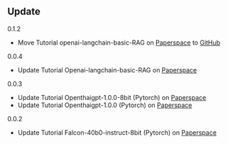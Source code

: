 ## Update 
0.1.2 
- Move Tutorial openai-langchain-basic-RAG on [Paperspace](https://paperspace.com/) to [GitHub](https://github.com/vultureprime/ai-web-backend)

0.0.4
- Update Tutorial Openai-langchain-basic-RAG on [Paperspace](https://paperspace.com/)

0.0.3
- Update Tutorial Openthaigpt-1.0.0-8bit (Pytorch) on [Paperspace](https://paperspace.com/)
- Update Tutorial Openthaigpt-1.0.0 (Pytorch) on [Paperspace](https://paperspace.com/)

0.0.2
- Update Tutorial Falcon-40b0-instruct-8bit (Pytorch) on [Paperspace](https://paperspace.com/)